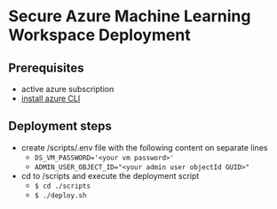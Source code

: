 # Secure Azure Machine Learning Workspace Deployment

## Prerequisites
- active azure subscription
- [install azure CLI](https://docs.microsoft.com/en-us/cli/azure/install-azure-cli-linux?pivots=apt)

## Deployment steps
- create /scripts/.env file with the following content on separate lines
  - `DS_VM_PASSWORD='<your vm password>'`
  - `ADMIN_USER_OBJECT_ID="<your admin user objectId GUID>"`
- cd to /scripts and execute the deployment script
  - `$ cd ./scripts`
  - `$ ./deploy.sh`